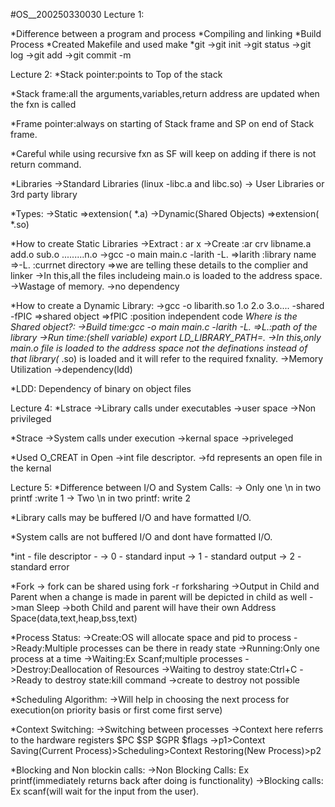 #OS__200250330030
Lecture 1: 

*Difference between a program and process
*Compiling and linking
*Build Process
*Created Makefile and used make
*git
    ->git init
    ->git status
    ->git log
    ->git add
    ->git commit -m

Lecture 2:
*Stack pointer:points to Top of the stack 

*Stack frame:all the arguments,variables,return address are updated when the fxn is called

*Frame pointer:always on starting of Stack frame
and SP on end of Stack frame.

*Careful while using recursive fxn as SF will keep on adding if there is not return command.

*Libraries
    ->Standard Libraries (linux -libc.a and libc.so)
    -> User Libraries or 3rd party library

*Types:
    ->Static =>extension( *.a)
    ->Dynamic(Shared Objects) =>extension( *.so)

*How to create Static Libraries
    ->Extract : ar x
    ->Create :ar crv libname.a add.o sub.o .........n.o
    ->gcc -o main main.c -larith -L.
        =>larith :library name
        =>-L. :currnet directory
        =>we are telling these details to the complier and linker
    ->In this,all the files includeing main.o is loaded to the address space.
    ->Wastage of memory.
    ->no dependency


*How to create a Dynamic Library:
    ->gcc -o libarith.so 1.o 2.o 3.o.... -shared -fPIC
        =>shared object
        =>fPIC :position independent code
    *Where is the Shared object?:
    ->Build time:gcc -o main main.c -larith -L.
        =>L.:path of the library
    ->Run time:(shell variable) export LD_LIBRARY_PATH=.
    ->In this,only main.o file is loaded to the address space not the definations instead of that library(* .so) is loaded and it will refer to the required fxnality.
    ->Memory Utilization
    ->dependency(ldd)

*LDD: Dependency of binary on object files


Lecture 4:
*Lstrace
    ->Library calls under executables
    ->user space
    ->Non privileged

*Strace
    ->System calls under execution
    ->kernal space
    ->priveleged

*Used O_CREAT in Open
    ->int file descriptor.
    ->fd represents an open file in the kernal

    
Lecture 5:
*Difference between I/O and System Calls:
    -> Only one \n in two printf :write 1
    -> Two \n in two printf: write 2

*Library calls may be buffered I/O and   have formatted I/O.

*System calls are not buffered I/O and dont have formatted I/O.

*int - file descriptor -
    -> 0 - standard input
    -> 1 - standard output
    -> 2 - standard error

*Fork
    -> fork can be shared using fork -r <file name> forksharing
    ->Output in Child and Parent when a change is made in parent will be depicted in child as well
    ->man Sleep
    ->both Child and parent will have their own Address Space(data,text,heap,bss,text)

*Process Status:
    ->Create:OS will allocate space and pid to process
    ->Ready:Multiple processes can be there in ready state
    ->Running:Only one process at a time
    ->Waiting:Ex Scanf;multiple processes
    ->Destroy:Deallocation  of Resources
    ->Waiting to destroy state:Ctrl+C
    ->Ready to destroy state:kill command
    ->create to destroy not possible

*Scheduling Algorithm:
    ->Will help in choosing the next process for execution(on priority basis or first come first serve)

*Context Switching:
    ->Switching between processes
    ->Context here referrs to the hardware registers 
        $PC
        $SP
        $GPR
        $flags
    ->p1>Context Saving(Current Process)>Scheduling>Context Restoring(New Process)>p2

*Blocking and Non blockin calls:
    ->Non Blocking Calls: Ex printf(immediately returns back after doing is functionality)
    ->Blocking calls: Ex scanf(will wait for the input from the user).




